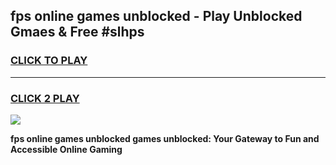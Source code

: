 
## fps online games unblocked - Play Unblocked Gmaes & Free #slhps
<h3>
<a href="https://news.freeplayer.one?title=fps_online_games_unblocked&ref=27F">CLICK TO PLAY</a></h3>
<hr>

<h3>
<a href="https://news.freeplayer.one?title=fps_online_games_unblocked&ref=27F">CLICK 2 PLAY</a>
  
</h3>

<a href="https://news.freeplayer.one?title=fps_online_games_unblocked&ref=27F/"><img src="https://clearcache.store/games.png"></a>


**fps online games unblocked games unblocked: Your Gateway to Fun and Accessible Online Gaming**
